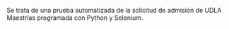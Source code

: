 Se trata de una prueba automatizada de la solicitud de admisión de UDLA Maestrías programada con Python y Selenium.
